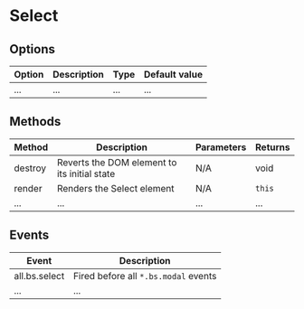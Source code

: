 # Select

## Options

| Option | Description | Type | Default value |
| ------ | ----------- | ---- | ------------- |
| ... | ... | ... | ... |

## Methods

| Method | Description | Parameters | Returns |
| ------ | ----------- | ---------- | ------- |
| destroy | Reverts the DOM element to its initial state | N/A | void |
| render | Renders the Select element | N/A | `this` |
| ... | ... | ... | ... |

## Events

| Event | Description |
| ----- | ----------- |
| all.bs.select | Fired before all `*.bs.modal` events |
| ... | ... |
